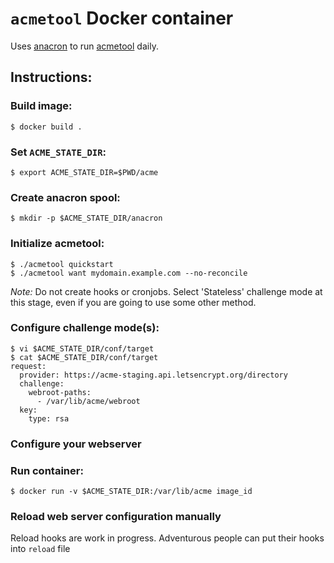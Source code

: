 # `acmetool` Docker container

Uses [anacron](http://anacron.sourceforge.net/) to run [acmetool](https://github.com/hlandau/acme) daily. 

## Instructions:

### Build image:

```
$ docker build .
```

### Set `ACME_STATE_DIR`:

```
$ export ACME_STATE_DIR=$PWD/acme
```

### Create anacron spool:

```
$ mkdir -p $ACME_STATE_DIR/anacron
```

### Initialize acmetool:

```
$ ./acmetool quickstart
$ ./acmetool want mydomain.example.com --no-reconcile
```

*Note:* Do not create hooks or cronjobs. Select 'Stateless' challenge mode at this stage, even if you are going to use some other method.

### Configure challenge mode(s):

```
$ vi $ACME_STATE_DIR/conf/target
$ cat $ACME_STATE_DIR/conf/target 
request:
  provider: https://acme-staging.api.letsencrypt.org/directory
  challenge:
    webroot-paths:
      - /var/lib/acme/webroot
  key:
    type: rsa
```

### Configure your webserver

### Run container:

```
$ docker run -v $ACME_STATE_DIR:/var/lib/acme image_id
```

### Reload web server configuration manually

Reload hooks are work in progress. Adventurous people can put their hooks into `reload` file
